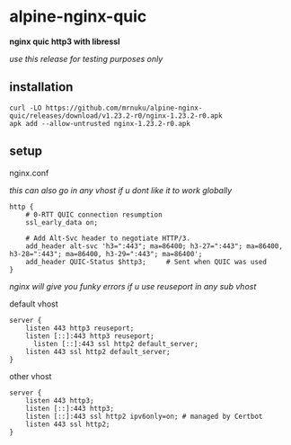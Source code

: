 # alpine-nginx-quic
**nginx quic http3 with libressl**

*use this release for testing purposes only*

## installation

```
curl -LO https://github.com/mrnuku/alpine-nginx-quic/releases/download/v1.23.2-r0/nginx-1.23.2-r0.apk
apk add --allow-untrusted nginx-1.23.2-r0.apk
```

## setup

nginx.conf

*this can also go in any vhost if u dont like it to work globally*

```
http {
    # 0-RTT QUIC connection resumption
    ssl_early_data on;

    # Add Alt-Svc header to negotiate HTTP/3.
    add_header alt-svc 'h3=":443"; ma=86400; h3-27=":443"; ma=86400, h3-28=":443"; ma=86400, h3-29=":443"; ma=86400';
    add_header QUIC-Status $http3;     # Sent when QUIC was used
}
```
*nginx will give you funky errors if u use reuseport in any sub vhost*

default vhost
```
server {
    listen 443 http3 reuseport;
    listen [::]:443 http3 reuseport;
	  listen [::]:443 ssl http2 default_server;
    listen 443 ssl http2 default_server;
}
```

other vhost
```
server {
    listen 443 http3;
    listen [::]:443 http3;
    listen [::]:443 ssl http2 ipv6only=on; # managed by Certbot
    listen 443 ssl http2;
}
```
